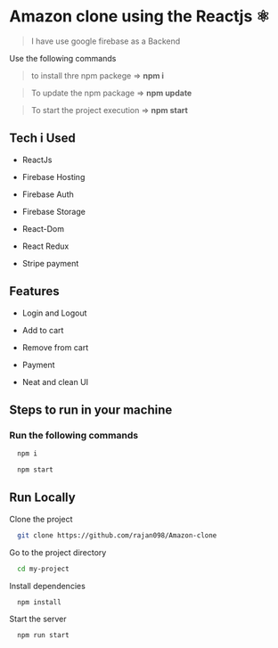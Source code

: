 
# Amazon clone using the Reactjs ⚛️

>I have use google firebase as a Backend

Use the following commands

>to install thre npm packege => **npm i**

>To update the npm package => **npm update**

>To start the project execution => **npm start**

## Tech i Used

- ReactJs

- Firebase Hosting

- Firebase Auth

- Firebase Storage

- React-Dom

- React Redux

- Stripe payment

## Features

- Login and Logout

- Add to cart

- Remove from cart

- Payment

- Neat and clean UI

## Steps to run in your machine

### Run the following commands

```bash
  npm i
```
```bash
  npm start
```


## Run Locally

Clone the project

```bash
  git clone https://github.com/rajan098/Amazon-clone
```

Go to the project directory

```bash
  cd my-project
```

Install dependencies

```bash
  npm install
```

Start the server

```bash
  npm run start
```

